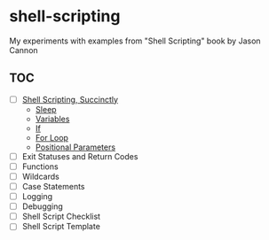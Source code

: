 # shell-scripting

My experiments with examples from "Shell Scripting" book by Jason Cannon

## TOC

- [ ] [Shell Scripting, Succinctly](src/ch01)
  - [Sleep](src/ch01/sleepy.sh)
  - [Variables](src/ch01/env.sh)
  - [If](src/ch01/if.sh)
  - [For Loop](src/ch01/for.sh)
  - [Positional Parameters](src/ch01/pos.sh)
- [ ] Exit Statuses and Return Codes
- [ ] Functions
- [ ] Wildcards
- [ ] Case Statements
- [ ] Logging
- [ ] Debugging
- [ ] Shell Script Checklist
- [ ] Shell Script Template
